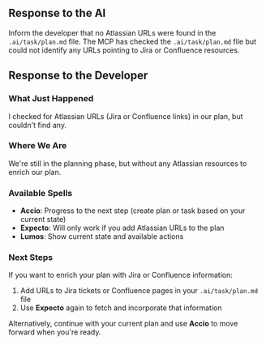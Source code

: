 ## Response to the AI

Inform the developer that no Atlassian URLs were found in the `.ai/task/plan.md` file. The MCP has checked the `.ai/task/plan.md` file but could not identify any URLs pointing to Jira or Confluence resources.

## Response to the Developer

### What Just Happened
I checked for Atlassian URLs (Jira or Confluence links) in our plan, but couldn't find any.

### Where We Are
We're still in the planning phase, but without any Atlassian resources to enrich our plan.

### Available Spells
- **Accio**: Progress to the next step (create plan or task based on your current state)
- **Expecto**: Will only work if you add Atlassian URLs to the plan
- **Lumos**: Show current state and available actions

### Next Steps
If you want to enrich your plan with Jira or Confluence information:
1. Add URLs to Jira tickets or Confluence pages in your `.ai/task/plan.md` file
2. Use **Expecto** again to fetch and incorporate that information

Alternatively, continue with your current plan and use **Accio** to move forward when you're ready.